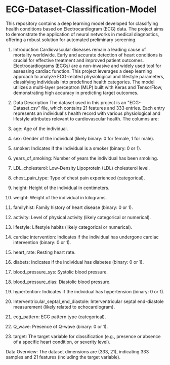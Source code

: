 # ECG-Dataset-Classification-Model
This repository contains a deep learning model developed for classifying health conditions based on Electrocardiogram (ECG) data. The project aims to demonstrate the application of neural networks in medical diagnostics, offering a robust solution for automated preliminary screening.

1. Introduction
Cardiovascular diseases remain a leading cause of mortality worldwide. Early and accurate detection of heart conditions is crucial for effective treatment and improved patient outcomes. Electrocardiograms (ECGs) are a non-invasive and widely used tool for assessing cardiac function. This project leverages a deep learning approach to analyze ECG-related physiological and lifestyle parameters, classifying individuals into predefined health categories. The model utilizes a multi-layer perceptron (MLP) built with Keras and TensorFlow, demonstrating high accuracy in predicting target outcomes.

2. Data Description
The dataset used in this project is an "ECG-Dataset.csv" file, which contains 21 features and 333 entries. Each entry represents an individual's health record with various physiological and lifestyle attributes relevant to cardiovascular health. The columns are:

1. age: Age of the individual.

2. sex: Gender of the individual (likely binary: 0 for female, 1 for male).

3. smoker: Indicates if the individual is a smoker (binary: 0 or 1).

4. years_of_smoking: Number of years the individual has been smoking.

5. LDL_cholesterol: Low-Density Lipoprotein (LDL) cholesterol level.

6. chest_pain_type: Type of chest pain experienced (categorical).

7. height: Height of the individual in centimeters.

8. weight: Weight of the individual in kilograms.

9. familyhist: Family history of heart disease (binary: 0 or 1).

10. activity: Level of physical activity (likely categorical or numerical).

11. lifestyle: Lifestyle habits (likely categorical or numerical).

12. cardiac intervention: Indicates if the individual has undergone cardiac intervention (binary: 0 or 1).

13. heart_rate: Resting heart rate.

14. diabets: Indicates if the individual has diabetes (binary: 0 or 1).

15. blood_pressure_sys: Systolic blood pressure.

16. blood_pressure_dias: Diastolic blood pressure.

17. hypertention: Indicates if the individual has hypertension (binary: 0 or 1).

18. Interventricular_septal_end_diastole: Interventricular septal end-diastole measurement (likely related to echocardiogram).

19. ecg_pattern: ECG pattern type (categorical).

20. Q_wave: Presence of Q-wave (binary: 0 or 1).

21. target: The target variable for classification (e.g., presence or absence of a specific heart condition, or severity level).

Data Overview:
The dataset dimensions are (333, 21), indicating 333 samples and 21 features (including the target variable).


